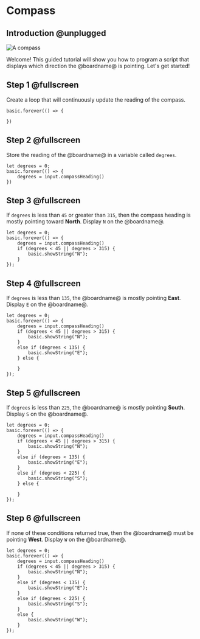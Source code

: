 # Compass

## Introduction @unplugged

![A compass](/static/mb/projects/a5-compass.png)

Welcome! This guided tutorial will show you how to program a script that displays which direction the @boardname@ is pointing. Let's get started!

## Step 1 @fullscreen

Create a loop that will continuously update the reading of the compass.

```blocks
basic.forever(() => {
    
})
```

## Step 2 @fullscreen

Store the reading of the @boardname@ in a variable called `degrees`.

```blocks
let degrees = 0;
basic.forever(() => {
    degrees = input.compassHeading()
})
```

## Step 3 @fullscreen

If `degrees` is less than `45` or greater than `315`, 
then the compass heading is mostly pointing toward **North**. Display `N` on the @boardname@.

```blocks
let degrees = 0;
basic.forever(() => {
    degrees = input.compassHeading()
    if (degrees < 45 || degrees > 315) {
        basic.showString("N");
    }
});
```

## Step 4 @fullscreen

If `degrees` is less than `135`, the @boardname@ is mostly pointing **East**. Display `E` on the @boardname@.

```blocks
let degrees = 0;
basic.forever(() => {
    degrees = input.compassHeading()
    if (degrees < 45 || degrees > 315) {
        basic.showString("N");
    }
    else if (degrees < 135) {
        basic.showString("E");
    } else {

    }
});
```

## Step 5 @fullscreen

If `degrees` is less than `225`, the @boardname@ is mostly pointing **South**. Display `S` on the @boardname@.

```blocks
let degrees = 0;
basic.forever(() => {
    degrees = input.compassHeading()
    if (degrees < 45 || degrees > 315) {
        basic.showString("N");
    }
    else if (degrees < 135) {
        basic.showString("E");
    }
    else if (degrees < 225) {
        basic.showString("S");
    } else {
        
    }
});
```

## Step 6 @fullscreen

If none of these conditions returned true, then the @boardname@ must be pointing **West**. Display `W` on the @boardname@.

```blocks
let degrees = 0;
basic.forever(() => {
    degrees = input.compassHeading()
    if (degrees < 45 || degrees > 315) {
        basic.showString("N");
    }
    else if (degrees < 135) {
        basic.showString("E");
    }
    else if (degrees < 225) {
        basic.showString("S");
    }
    else {
        basic.showString("W");
    }
});
```
